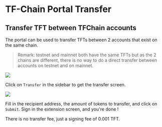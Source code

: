 # TF-Chain Portal Transfer

## Transfer TFT between TFChain accounts

The portal can be used to transfer TFTs between 2 accounts that exist on the same chain.

> Remark: testnet and mainnet both have the same TFTs but as the 2 chains are different, there is no way to do a direct transfer between accounts on testnet and on mainnet.

![ ](dashboard/img/dashboard_portal_transfer.png ':size=600')

Click on `Transfer` in the sidebar to get the transfer screen.

![ ](dashboard/img/dashboard_portal_transfer_detail.png ':size=300')

Fill in the recipient address, the amount of tokens to transfer, and click on `Submit`. Sign in the extension screen, and you're done !

There is no transfer fee, just a signing fee of 0.001 TFT.
